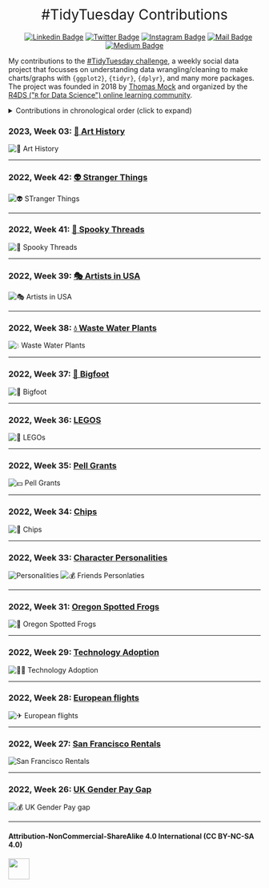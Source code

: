 <h1 style="font-weight:normal" align="center">
  &nbsp;#TidyTuesday Contributions&nbsp;
</h1>

<div align="center">

&nbsp;&nbsp;&nbsp;
[![Linkedin Badge](https://img.shields.io/badge/linkedin-0077B5?style=for-the-badge&logo=linkedin&logoColor=white)](https://linkedin.com/in/imagineazhar)
[![Twitter Badge](https://img.shields.io/badge/twitter-1DA1F2?style=for-the-badge&logo=twitter&logoColor=white)](https://twitter.com/imagineazhar)
[![Instagram Badge](https://img.shields.io/badge/instagram-E4405F?style=for-the-badge&logo=instagram&logoColor=white)](https://instagram.com/imagineazhar)
[![Mail Badge](https://img.shields.io/badge/Gmail-D14836?style=for-the-badge&logo=gmail&logoColor=white)](mailto:2muhammadazhar@gmail.com)
[![Medium Badge](https://img.shields.io/badge/Medium-12100E?style=for-the-badge&logo=medium&logoColor=white)](https://medium.com/@imagineazhar)

</div>

<!-- <div align="center">
  <br>
  <a href="https://www.buymeacoffee.com/imagineazhar" target="_blank"><img src="https://www.buymeacoffee.com/assets/img/guidelines/download-assets-sm-1.svg" alt="Buy Me A Coffee" style="height: 50px !important;width: 174px !important;box-shadow: 0px 3px 2px 0px rgba(190, 190, 190, 0.5) !important;-webkit-box-shadow: 0px 3px 2px 0px rgba(190, 190, 190, 0.5) !important;" ></a>
  <br><br>
</div> -->

My contributions to the [#TidyTuesday challenge](https://github.com/rfordatascience/tidytuesday), a weekly social data project that focusses on understanding data wrangling/cleaning to make charts/graphs with  `{ggplot2}`, `{tidyr}`, `{dplyr}`, and many more packages. The project was founded in 2018 by [Thomas Mock](https://thomasmock.netlify.com/) and organized by the [R4DS ("`R` for Data Science") online learning community](https://twitter.com/r4dscommunity).

<details>
  <summary>Contributions in chronological order (click to expand)</summary>

<!-- toc -->
* **Challenges 2023**
  * 2023/03 [🎨 Art History](https://github.com/imagineazhar/TidyTuesday/tree/main/2023/Week-03)
<!-- tocstop -->

<!-- toc -->
* **Challenges 2022**
  * 2022/26 [💰 UK Gender Pay gap](https://github.com/imagineazhar/TidyTuesday/tree/main/2022/Week_26)
  * 2022/27 [🏠 San Francisco Rentals](https://github.com/imagineazhar/TidyTuesday/tree/main/2022/Week_27)
  * 2022/28 [✈ European Flights](https://github.com/imagineazhar/TidyTuesday/tree/main/2022/Week_28)
  * 2022/29 [⚙ Technology Adoptation](https://github.com/imagineazhar/TidyTuesday/tree/main/2022/Week_29)
  * 2022/31 [🐸 Oregon Spotted Frogs](https://github.com/imagineazhar/TidyTuesday/tree/main/2022/Week_31)
  * 2022/33 [🧑 FRIENDS Characters Personality](https://github.com/imagineazhar/TidyTuesday/tree/main/2022/Week_33)
  * 2022/34 [💾 Chips](https://github.com/imagineazhar/TidyTuesday/tree/main/2022/Week_34)
  * 2022/35 [💵 Pell Grants](https://github.com/imagineazhar/TidyTuesday/tree/main/2022/Week_35)
  * 2022/36 [🧱 LEGOs](https://github.com/imagineazhar/TidyTuesday/tree/main/2022/Week_36)
  * 2022/37 [🦶 Bigfoot](https://github.com/imagineazhar/TidyTuesday/tree/main/2022/Week_37)
  * 2022/38 [💧 Waste Water Plants](https://github.com/imagineazhar/TidyTuesday/tree/main/2022/Week_38)
  * 2022/39 [🎭 Artists in USA](https://github.com/imagineazhar/TidyTuesday/tree/main/2022/Week_39)
  * 2022/41 [🧵 Spooky Threads](https://github.com/imagineazhar/TidyTuesday/tree/main/2022/Week_41)
  * 2022/42 [👽 Stranger Things](https://github.com/imagineazhar/TidyTuesday/tree/main/2022/Week_42)
  <!-- tocstop -->

</details>

### 2023, Week 03: [🎨 Art History](https://github.com/imagineazhar/TidyTuesday/tree/main/2023/Week-03)

![🎨 Art History](https://github.com/imagineazhar/TidyTuesday/blob/main/2023/Week-03/week-03.png)

***

### 2022, Week 42: [👽 Stranger Things](https://github.com/imagineazhar/TidyTuesday/tree/main/2022/Week_42)

![👽 STranger Things](https://github.com/imagineazhar/TidyTuesday/blob/main/2022/Week_42/week_42.png)

***

### 2022, Week 41: [🧵 Spooky Threads](https://github.com/imagineazhar/TidyTuesday/tree/main/2022/Week_41)

![🧵 Spooky Threads](https://github.com/imagineazhar/TidyTuesday/blob/main/2022/Week_41/week_41.png)

***

### 2022, Week 39: [🎭 Artists in USA](https://github.com/imagineazhar/TidyTuesday/tree/main/2022/Week_39)

![🎭 Artists in USA](https://github.com/imagineazhar/TidyTuesday/blob/main/2022/Week_39/week_39.png)

***

### 2022, Week 38: [💧 Waste Water Plants](https://github.com/imagineazhar/TidyTuesday/tree/main/2022/Week_38)

![💧 Waste Water Plants](https://github.com/imagineazhar/TidyTuesday/blob/main/2022/Week_38/week_38.png)

***

### 2022, Week 37: [🦶 Bigfoot](https://github.com/imagineazhar/TidyTuesday/tree/main/2022/Week_37)

![🦶 Bigfoot](https://github.com/imagineazhar/TidyTuesday/blob/main/2022/Week_37/week_37.png)

***

### 2022, Week 36: [LEGOS](https://github.com/imagineazhar/TidyTuesday/tree/main/2022/Week_36)

![🧱 LEGOs](https://github.com/imagineazhar/TidyTuesday/blob/main/2022/Week_36/week_36.png)

***

### 2022, Week 35: [Pell Grants](https://github.com/imagineazhar/TidyTuesday/tree/main/2022/Week_35)

![💵 Pell Grants](https://github.com/imagineazhar/TidyTuesday/blob/main/2022/Week_35/week_35.png)

***

### 2022, Week 34: [Chips](https://github.com/imagineazhar/TidyTuesday/tree/main/2022/Week_34)

![💾 Chips](https://github.com/imagineazhar/TidyTuesday/blob/main/2022/Week_34/week_34.png)

***

### 2022, Week 33: [Character Personalities](https://github.com/imagineazhar/TidyTuesday/tree/main/2022/Week_33)

![Personalities](https://github.com/imagineazhar/TidyTuesday/blob/main/2022/Week_33/week_33.png)
![💰 Friends Personlaties](https://github.com/imagineazhar/TidyTuesday/blob/main/2022/Week_33/Characters.png)

***

### 2022, Week 31: [Oregon Spotted Frogs](https://github.com/imagineazhar/TidyTuesday/tree/main/2022/Week_31)

![🐸 Oregon Spotted Frogs](https://github.com/imagineazhar/TidyTuesday/blob/main/2022/Week_31/week_31.png)

***

### 2022, Week 29: [Technology Adoption](https://github.com/imagineazhar/TidyTuesday/tree/main/2022/Week_29)

![👩‍💻 Technology Adoption](https://github.com/imagineazhar/TidyTuesday/blob/main/2022/Week_29/week_29.png)

***

### 2022, Week 28: [European flights](https://github.com/imagineazhar/TidyTuesday/tree/main/2022/Week_28)

![✈ European flights](https://github.com/imagineazhar/TidyTuesday/blob/main/2022/Week_28/week_28.png)

***

### 2022, Week 27: [San Francisco Rentals](https://github.com/imagineazhar/TidyTuesday/tree/main/2022/Week_27)

![San Francisco Rentals](https://github.com/imagineazhar/TidyTuesday/blob/main/2022/Week_27/week_27.png)

***

### 2022, Week 26: [UK Gender Pay Gap](https://github.com/imagineazhar/TidyTuesday/tree/main/2022/Week_26)

![💰 UK Gender Pay gap](https://github.com/imagineazhar/TidyTuesday/blob/main/2022/Week_26/week_26.png)

***

#### Attribution-NonCommercial-ShareAlike 4.0 International (CC BY-NC-SA 4.0)

<div style="width:300px; height:200px">
<img src=https://camo.githubusercontent.com/00f7814990f36f84c5ea74cba887385d8a2f36be/68747470733a2f2f646f63732e636c6f7564706f7373652e636f6d2f696d616765732f63632d62792d6e632d73612e706e67 alt="" height="42">
</div>
